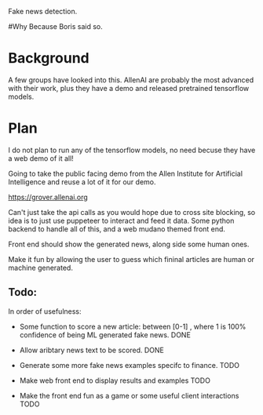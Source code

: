 Fake news detection. 

#Why 
Because Boris said so.

# Background

A few groups have looked into this. AllenAI are probably the most advanced with their work, plus they have a demo and released pretrained tensorflow models.  

# Plan
I do not plan to run any of the tensorflow models, no need becuse they have a web demo of it all!

Going to take the public facing demo from the Allen Institute for Artificial Intelligence and reuse a lot of it for our demo. 

https://grover.allenai.org

Can't just take the api calls as you would hope due to cross site blocking, so idea is to just use puppeteer to interact and feed it data. Some python backend to handle all of this, and a web mudano themed front end.

Front end should show the generated news, along side some human ones. 

Make it fun by allowing the user to guess which fininal articles are human or machine generated. 

## Todo:
In order of usefulness:

 - Some function to score a new article: between [0-1] , where 1 is 100% confidence of being ML generated fake news. DONE
 
 - Allow aribtary news text to be scored.  DONE

 - Generate some more fake news examples specifc to finance. TODO
 
 - Make web front end to display results and examples TODO
 
 - Make the front end fun as a game or some useful client interactions TODO